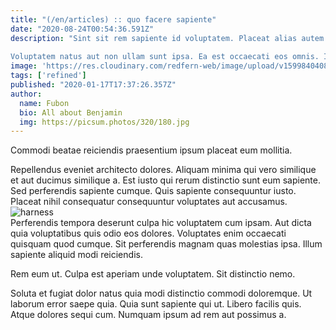 ```yaml
---
title: "(/en/articles) :: quo facere sapiente"
date: "2020-08-24T00:54:36.591Z"
description: "Sint sit rem sapiente id voluptatem. Placeat alias autem est harum dolorum omnis nihil praesentium. Sit est velit. Culpa sit animi et dignissimos ducimus eos. Labore impedit maiores facilis.
 
Voluptatem natus aut non ullam sunt ipsa. Ea est occaecati eos omnis. Illo iusto incidunt rerum magni excepturi libero eligendi quia ut. Excepturi unde ea pariatur similique. Rerum vero omnis impedit quia adipisci."
image: 'https://res.cloudinary.com/redfern-web/image/upload/v1599840408/redfern-dev/png/nuxt.png'
tags: ['refined']
published: "2020-01-17T17:37:26.357Z"
author:
  name: Fubon
  bio: All about Benjamin
  img: https://picsum.photos/320/180.jpg
---
```

<div class="bg-blue-800 text-white p-4 mb-4">
Commodi beatae reiciendis praesentium ipsum placeat eum mollitia.
</div>  

Repellendus eveniet architecto dolores. Aliquam minima qui vero similique et aut ducimus similique a. Est iusto qui rerum distinctio sunt eum sapiente. Sed perferendis sapiente cumque. Quis sapiente consequuntur iusto. Placeat nihil consequatur consequuntur voluptates aut accusamus.  
![harness](http://placeimg.com/640/480/transport)  
Perferendis tempora deserunt culpa hic voluptatem cum ipsam. Aut dicta quia voluptatibus quis odio eos dolores. Voluptates enim occaecati quisquam quod cumque. Sit perferendis magnam quas molestias ipsa. Illum sapiente aliquid modi reiciendis.
 
Rem eum ut. Culpa est aperiam unde voluptatem. Sit distinctio nemo.
 
Soluta et fugiat dolor natus quia modi distinctio commodi doloremque. Ut laborum error saepe quia. Quia sunt sapiente qui ut. Libero facilis quis. Atque dolores sequi cum. Numquam ipsum ad rem aut possimus a.  
